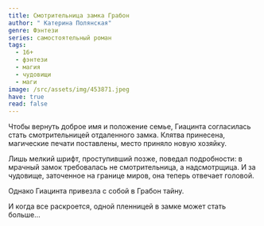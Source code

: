 ```yaml
---
title: Смотрительница замка Грабон
author: " Катерина Полянская"
genre: Фэнтези
series: самостоятельный роман
tags:
  - 16+
  - фэнтези
  - магия
  - чудовищи
  - маги
image: /src/assets/img/453871.jpeg
have: true
read: false
---
```

Чтобы вернуть доброе имя и положение семье, Гиацинта согласилась стать смотрительницей отдаленного замка. Клятва принесена, магические печати поставлены, место приняло новую хозяйку.

Лишь мелкий шрифт, проступивший позже, поведал подробности: в мрачный замок требовалась не смотрительница, а надсмотрщица. И за чудовище, заточенное на границе миров, она теперь отвечает головой.

Однако Гиацинта привезла с собой в Грабон тайну.

И когда все раскроется, одной пленницей в замке может стать больше…
